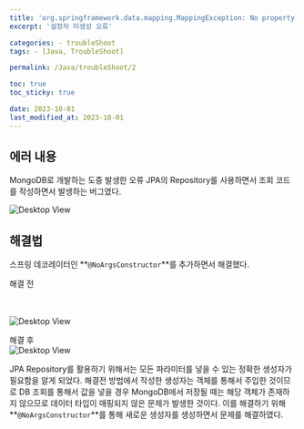 ```yaml
---
title: 'org.springframework.data.mapping.MappingException: No property 변수명 found on entity class 클래스 명 to bind constructor parameter'
excerpt: '설정자 미생성 오류'

categories: - troubleShoot
tags: - [Java, TroubleShoot]

permalink: /Java/troubleShoot/2

toc: true
toc_sticky: true

date: 2023-10-01
last_modified_at: 2023-10-01
---
```


## 에러 내용

MongoDB로 개발하는 도중 발생한 오류
JPA의 Repository를 사용하면서 조회 코드를 작성하면서 발생하는 버그였다.

![Desktop View](/assets/img/spring/error/2023-10-01-mongo/error1.png)

## 해결법

스프링 데코레이터인 **`@NoArgsConstructor`**를 추가하면서 해결했다.

해결 전  
<br></br>

![Desktop View](/assets/img/spring/error/2023-10-01-mongo/error2.png)

해결 후  
![Desktop View](/assets/img/spring/error/2023-10-01-mongo/error3.png)

JPA Repository를 활용하기 위해서는 모든 파라미터를 넣을 수 있는 정확한 생성자가 필요함을 알게 되었다.
해결전 방법에서 작성한 생성자는 객체를 통해서 주입한 것이므로 DB 조회를 통해서 값을 넣을 경우 MongoDB에서 저장될 때는 해당 객체가 존재하지 않으므로 데이터 타입이 매핑되지 않은 문제가 발생한 것이다.
이를 해결하기 위해 **`@NoArgsConstructor`**를 통해 새로운 생성자를 생성하면서 문제를 해결하였다.
